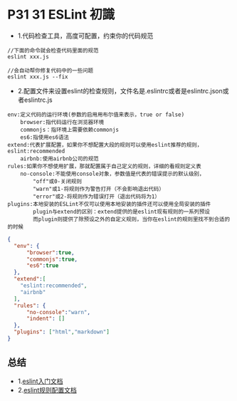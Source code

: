 # P31 31 ESLint 初識

- 1.代码检查工具，高度可配置，约束你的代码规范

```shell
//下面的命令就会检查代码里面的规范
eslint xxx.js
```

```shell
//会自动帮你修复代码中的一些问题
eslint xxx.js --fix
```

- 2.配置文件来设置eslint的检查规则，文件名是.eslintrc或者是eslintrc.json或者eslintrc.js

```log
env:定义代码的运行环境(参数的启用用布尔值来表示，true or false)
    browser:指代码运行在浏览器环境
    commonjs：指环境上需要依赖commonjs
    es6:指使用es6语法
extend:代表扩展配置，如果你不想配置大段的规则可以使用eslint推荐的规则，eslint:recommended
    airbnb:使用airbnb公司的规范
rules:如果你不想使用扩展，那就配置属于自己定义的规则，详细的看规则定义表
    no-console:不能使用console对象，参数值是代表的错误提示的默认级别，
        "off"或0-关闭规则
        "warn"或1-将规则作为警告打开（不会影响退出代码）
        "error"或2-将规则作为错误打开（退出代码将为1）
plugins:本地安装的ESLint不仅可以使用本地安装的插件还可以使用全局安装的插件
        plugin与extend的区别：extend提供的是eslint现有规则的一系列预设
        而plugin则提供了除预设之外的自定义规则，当你在eslint的规则里找不到合适的的时候
```

```json
{
  "env": {
      "browser":true,
      "commonjs":true,
      "es6":true
  },
  "extend":[
    "eslint:recommended",
    "airbnb"
  ],
  "rules": {
      "no-console":"warn",
      "indent": []
  },
  "plugins": ["html","markdown"]
}
```

## 总结

- 1.[eslint入门文档](https://eslint.org/docs/user-guide/getting-started)
- 2.[eslint规则配置文档](https://eslint.org/docs/user-guide/configuring)